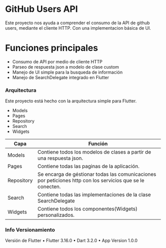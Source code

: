 # GitHub Users API
Este proyecto nos ayuda a comprender el consumo de la API de github users, mediante el cliente HTTP. Con una implementacion básica de UI.

# Funciones principales
- Consumo de API por medio de cliente HTTP
- Parseo de respuesta json a modelo de clase custom
- Manejo de UI simple para la busqueda de información
- Manejo de SearchDelegate integrado en Flutter


### Arquitectura
Este proyecto está hecho con la arquitectura simple para Flutter.

- Models
- Pages
- Repository
- Search
- Widgets

| Capa | Función |
| ------ | ------ |
| Models | Contiene todos los modelos de clases a partir de una respuesta json. |
| Pages | Contiene todas las paginas de la aplicación.
| Repository | Se encarga de géstionar todas las comunicaciones por peticiones http con los servicios que se le conecten.|
| Search | Contiene todas las implementaciones de la clase SearchDelegate |
| Widgets | Contiene todos los componentes(Widgets) personalizados.  |

### Info Versionamiento
 Versión de Flutter
• Flutter 3.16.0
• Dart 3.2.0 
• App Version 1.0.0